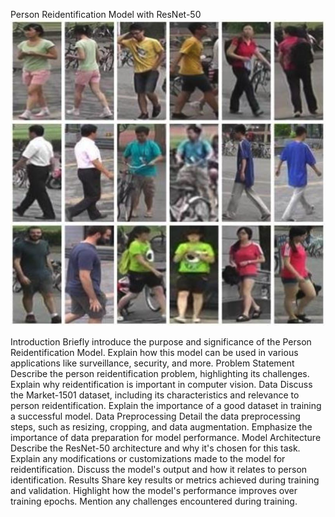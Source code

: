 Person Reidentification Model with ResNet-50
![Person Reidentification](./Images/dataset.jpg)

Introduction
Briefly introduce the purpose and significance of the Person Reidentification Model.
Explain how this model can be used in various applications like surveillance, security, and more.
Problem Statement
Describe the person reidentification problem, highlighting its challenges.
Explain why reidentification is important in computer vision.
Data
Discuss the Market-1501 dataset, including its characteristics and relevance to person reidentification.
Explain the importance of a good dataset in training a successful model.
Data Preprocessing
Detail the data preprocessing steps, such as resizing, cropping, and data augmentation.
Emphasize the importance of data preparation for model performance.
Model Architecture
Describe the ResNet-50 architecture and why it's chosen for this task.
Explain any modifications or customizations made to the model for reidentification.
Discuss the model's output and how it relates to person identification.
Results
Share key results or metrics achieved during training and validation.
Highlight how the model's performance improves over training epochs.
Mention any challenges encountered during training.
